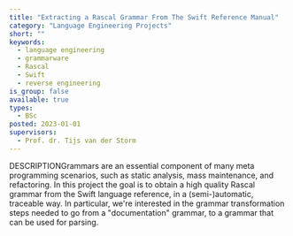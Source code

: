 ```yaml
---
title: "Extracting a Rascal Grammar From The Swift Reference Manual"
category: "Language Engineering Projects"
short: ""
keywords:
  - language engineering
  - grammarware
  - Rascal
  - Swift
  - reverse engineering
is_group: false
available: true
types:
  - BSc
posted: 2023-01-01
supervisors:
  - Prof. dr. Tijs van der Storm
---
```


DESCRIPTIONGrammars are an essential component of many meta programming scenarios, such as static analysis, mass maintenance, and refactoring. In this project the goal is to obtain a high quality Rascal grammar from the Swift language reference, in a (semi-)automatic, traceable way. In particular, we're interested in the grammar transformation steps needed to go from a "documentation" grammar, to a grammar that can be used for parsing.
